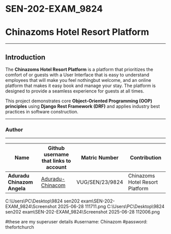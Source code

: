 # SEN-202-EXAM_9824
# Chinazoms Hotel Resort Platform
---


## Introduction  
The **Chinazoms Hotel Resort Platform** is a platform that prioritizes the comfort of or guests with a User Interface that is easy to understand employees that will make you feel nothingbut welcome, and an online platform that makes it easy book and manage your stay. The platform is designed to provide a seamless experience for guests at all times. 

This project demonstrates core **Object-Oriented Programming (OOP) principles** using **Django Rest Framework (DRF)** and applies industry best practices in software construction.

---

### Author
---

|**Name**       | **Github username that links to account**         | **Matric Number** |	**Contribution** |
|---------------|---------------------------------------------------|-------------------|------------------|
|**Aduradu Chinazom Angela**	|[Aduradu-Chinacom](https://github.com/Aduradu-Chinazom/) |VUG/SEN/23/9824|Chinazoms Hotel Resort Platform|

C:\Users\PC\Desktop\9824 sen202 exam\SEN-202-EXAM_9824\Screenshot 2025-06-28 111711.png
C:\Users\PC\Desktop\9824 sen202 exam\SEN-202-EXAM_9824\Screenshot 2025-06-28 112006.png

#these are my superuser details
#username: Chinazom
#password: thefortchurch